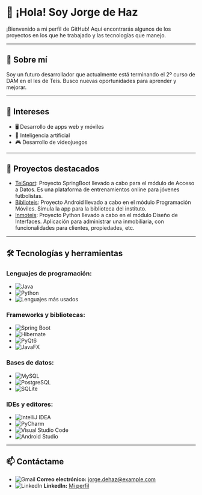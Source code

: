 # 👋 ¡Hola! Soy Jorge de Haz

¡Bienvenido a mi perfil de GitHub! Aquí encontrarás algunos de los proyectos en los que he trabajado y las tecnologías que manejo.

---

## 🚀 Sobre mí
Soy un futuro desarrollador que actualmente está terminando el 2º curso de DAM en el Ies de Teis. Busco nuevas oportunidades para aprender y mejorar. 

---

## 🎯 Intereses 

- 🖥️ Desarrollo de apps web y móviles  
- 🤖 Inteligencia artificial  
- 🎮 Desarrollo de videojuegos  

---

## 🌟 Proyectos destacados
- [TeiSport](https://github.com/CGAInstitution/proyectoud4-t3isport): Proyecto SpringBoot llevado a cabo para el módulo de Acceso a Datos. Es una plataforma de entrenamientos online para jóvenes futbolistas.
- [Biblioteis](https://github.com/Jorgedehaz/BiblioTeisJDH): Proyecto Android llevado a cabo en el módulo Programación Móviles. Simula la app para la biblioteca del instituto.
- [Inmoteis](https://github.com/Jorgedehaz/DI): Proyecto Python llevado a cabo en el módulo Diseño de Interfaces. Aplicación para administrar una inmobiliaria, con funcionalidades para clientes, propiedades, etc.

---

## 🛠️ Tecnologías y herramientas

### Lenguajes de programación:
- ![Java](https://img.shields.io/badge/Java-%23ED8B00.svg?style=flat&logo=java&logoColor=white)
- ![Python](https://img.shields.io/badge/Python-%233776AB.svg?style=flat&logo=python&logoColor=white)
- ![Lenguajes más usados](https://github-readme-stats.vercel.app/api/top-langs/?username=Jorgedehaz&layout=compact)

### Frameworks y bibliotecas:
- ![Spring Boot](https://img.shields.io/badge/Spring%20Boot-%236DB33F.svg?style=flat&logo=spring-boot&logoColor=white) 
- ![Hibernate](https://img.shields.io/badge/Hibernate-%23323330.svg?style=flat&logo=hibernate&logoColor=white) 
- ![PyQt6](https://img.shields.io/badge/PyQt6-%234B8BBE.svg?style=flat&logo=qt&logoColor=white) 
- ![JavaFX](https://img.shields.io/badge/JavaFX-%23FFFFFF.svg?style=flat&logo=java&logoColor=black) 

### Bases de datos:
- ![MySQL](https://img.shields.io/badge/MySQL-%234479A1.svg?style=flat&logo=mysql&logoColor=white)
- ![PostgreSQL](https://img.shields.io/badge/PostgreSQL-%23336791.svg?style=flat&logo=postgresql&logoColor=white) 
- ![SQLite](https://img.shields.io/badge/SQLite-%23003B57.svg?style=flat&logo=sqlite&logoColor=white) 

### IDEs y editores:
- ![IntelliJ IDEA](https://img.shields.io/badge/IntelliJ%20IDEA-%23000000.svg?style=flat&logo=intellij-idea&logoColor=white)
- ![PyCharm](https://img.shields.io/badge/PyCharm-%23000000.svg?style=flat&logo=pycharm&logoColor=white) 
- ![Visual Studio Code](https://img.shields.io/badge/Visual%20Studio%20Code-%230078D7.svg?style=flat&logo=visual-studio-code&logoColor=white) 
- ![Android Studio](https://img.shields.io/badge/Android%20Studio-%233DDC84.svg?style=flat&logo=android-studio&logoColor=white) 

---

## 📫 Contáctame
- ![Gmail](https://img.shields.io/badge/Gmail-D14836.svg?style=flat&logo=gmail&logoColor=white) **Correo electrónico:** [jorge.dehaz@example.com](mailto:jorge.dehaz@example.com)
- ![LinkedIn](https://img.shields.io/badge/LinkedIn-0077B5.svg?style=flat&logo=linkedin&logoColor=white) **LinkedIn:** [Mi perfil](https://linkedin.com/in/jorge-de-haz)
